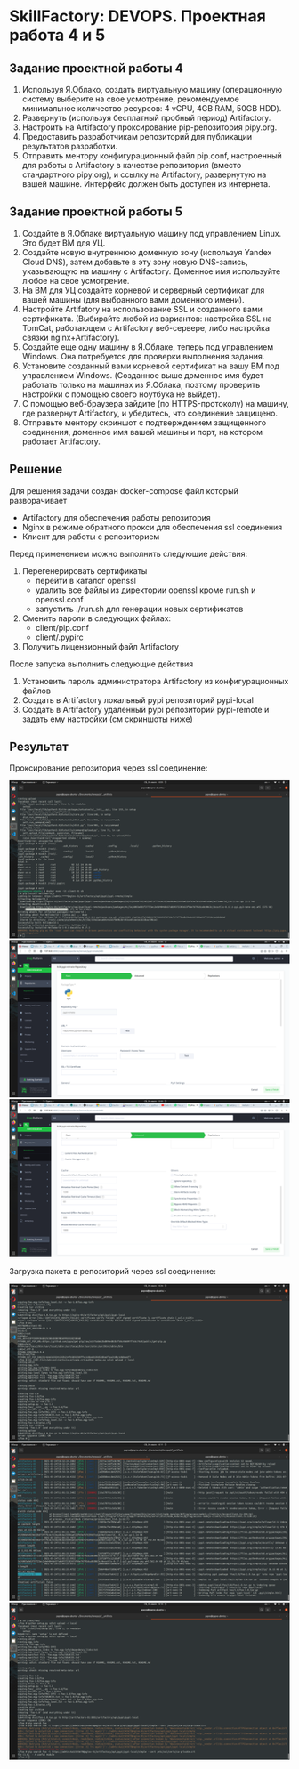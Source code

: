 # SkillFactory: DEVOPS. Проектная работа 4 и 5

## Задание проектной работы 4

1) Используя Я.Облако, создать виртуальную машину (операционную систему выберите на свое усмотрение, рекомендуемое минимальное количество ресурсов: 4 vCPU, 4GB RAM, 50GB HDD).
1) Развернуть (используя бесплатный пробный период) Artifactory.
1) Настроить на Artifactory проксирование pip-репозитория pipy.org.
1) Предоставить разработчикам репозиторий для публикации результатов разработки.
1) Отправить ментору конфигурационный файл pip.conf, настроенный для работы с Artifactory в качестве репозитория (вместо стандартного pipy.org), и ссылку на Artifactory, развернутую на вашей машине. Интерфейс должен быть доступен из интернета.

## Задание проектной работы 5

1) Создайте в Я.Облаке виртуальную машину под управлением Linux. Это будет ВМ для УЦ.
1) Создайте новую внутреннюю доменную зону (используя Yandex Cloud DNS), затем добавьте в эту зону новую DNS-запись, указывающую на машину с Artifactory. Доменное имя используйте любое на свое усмотрение.
1) На ВМ для УЦ создайте корневой и серверный сертификат для вашей машины (для выбранного вами доменного имени).
1) Настройте Artifatory на использование SSL и созданного вами сертификата. (Выбирайте любой из вариантов: настройка SSL на TomCat, работающем с Artifactory веб-сервере, либо настройка связки nginx+Artifactory).
1) Создайте еще одну машину в Я.Облаке, теперь под управлением Windows. Она потребуется для проверки выполнения задания.
1) Установите созданный вами корневой сертификат на вашу ВМ под управлением Windows. (Созданное выше доменное имя будет работать только на машинах из Я.Облака, поэтому проверить настройки с помощью своего ноутбука не выйдет).
1) С помощью веб-браузера зайдите (по HTTPS-протоколу) на машину, где развернут Artifactory, и убедитесь, что соединение защищено.
1) Отправьте ментору скриншот с подтверждением защищенного соединения, доменное имя вашей машины и порт, на котором работает Artifactory.

## Решение

Для решения задачи создан docker-compose файл который разворачивает

- Artifactory для обеспечения работы репозитория
- Nginx в режиме обратного прокси для обеспечения ssl соединения
- Клиент для работы с репозиторием

Перед применением можно выполнить следующие действия:

1) Перегенерировать сертификаты 
    * перейти в каталог openssl
    * удалить все файлы из директории openssl кроме run.sh и openssl.conf
    * запустить ./run.sh для генерации новых сертификатов
1) Сменить пароли в следующих файлах:
    * client/pip.conf
    * client/.pypirc
1) Получить лицензионный файл Artifactory

После запуска выполнить следующие действия

1) Установить пароль администратора Artifactory из конфигурационных файлов 
1) Создать в Artifactory локальный pypi репозиторий pypi-local
1) Создать в Artifactory удаленный pypi репозиторий pypi-remote и задать ему настройки (см скриншоты ниже)

## Результат

Проксирование репозитория через ssl соединение: 

![alt text](img/pip-proxy-1.png)
![alt text](img/pip-proxy-2.png)
![alt text](img/pip-proxy-3.png)

Загрузка пакета в репозиторий через ssl соединение:

![alt text](img/pip-upload-1.png)
![alt text](img/pip-upload-2.png)
![alt text](img/pip-upload-3.png)